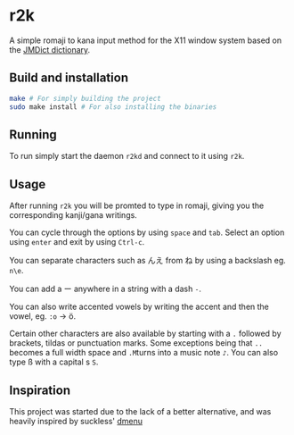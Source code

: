 # r2k

A simple romaji to kana input method for the X11 window system based on the [JMDict dictionary](http://jmdict.org/).

## Build and installation

```sh
make # For simply building the project
sudo make install # For also installing the binaries
```

## Running

To run simply start the daemon ``r2kd`` and connect to it using ``r2k``.

## Usage

After running ``r2k`` you will be promted to type in romaji, giving you the corresponding kanji/gana writings.

You can cycle through the options by using ``space`` and ``tab``. Select an option using ``enter`` and exit by using ``Ctrl-c``.

You can separate characters such as んえ from ね by using a backslash eg. ``n\e``.

You can add a ー anywhere in a string with a dash ``-``.

You can also write accented vowels by writing the accent and then the vowel, eg. ``:o`` -> ö.

Certain other characters are also available by starting with a ``.`` followed by brackets, tildas or punctuation marks. Some exceptions being that ``..`` becomes a full width space and ``.M``turns into a music note ``♪``. You can also type ß with a capital s ``S``.

## Inspiration

This project was started due to the lack of a better alternative, and was heavily inspired by suckless' [dmenu](https://tools.suckless.org/dmenu/)
